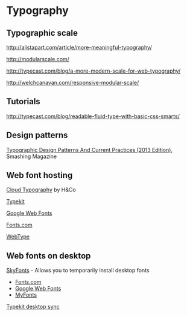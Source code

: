 # Typography


## Typographic scale

http://alistapart.com/article/more-meaningful-typography/

http://modularscale.com/

http://typecast.com/blog/a-more-modern-scale-for-web-typography/

http://welchcanavan.com/responsive-modular-scale/


## Tutorials

http://typecast.com/blog/readable-fluid-type-with-basic-css-smarts/

## Design patterns

[Typographic Design Patterns And Current Practices (2013 Edition)](http://www.smashingmagazine.com/2013/05/17/typographic-design-patterns-practices-case-study-2013/), Smashing Magazine


## Web font hosting

[Cloud Typography](http://www.typography.com/cloud/) by H&Co

[Typekit](https://typekit.com/)

[Google Web Fonts](https://www.google.com/fonts/)

[Fonts.com](http://www.fonts.com/)

[WebType](http://www.webtype.com/)


## Web fonts on desktop

[SkyFonts](https://skyfonts.com/) - Allows you to temporarily install desktop fonts 

* [Fonts.com](http://www.fonts.com/browse/font-tools/skyfonts)
* [Google Web Fonts](http://www.fonts.com/web-fonts/google)
* [MyFonts](http://www.myfonts.com/info/skyfonts/)

[Typekit desktop sync](http://help.typekit.com/customer/portal/articles/1189216-introduction-to-desktop-fonts-from-typekit)
